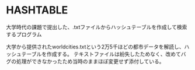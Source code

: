 # HASHTABLE
大学時代の課題で提出した、.txtファイルからハッシュテーブルを作成して検索するプログラム

大学から提供されたworldcities.txtという2万5千ほどの都市データを解読し、ハッシュテーブルを作成する。
テキストファイルは紛失したためなく、改めてバグの処理ができなかったため当時のままほぼ変更せず添付している。
